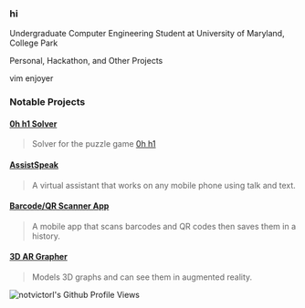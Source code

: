 ### hi

Undergraduate Computer Engineering Student at University of Maryland, College Park  

Personal, Hackathon, and Other Projects

vim enjoyer

### Notable Projects

#### [0h h1 Solver](https://github.com/notvictorl/0hh1-Solver)  
> Solver for the puzzle game [0h h1](https://0hh1.com)  

#### [AssistSpeak](https://github.com/fetf/AssistSpeak)
> A virtual assistant that works on any mobile phone using talk and text.

#### [Barcode/QR Scanner App](https://github.com/fetf/Barcode-QR-Scanner)
> A mobile app that scans barcodes and QR codes then saves them in a history.

#### [3D AR Grapher](https://github.com/fetf/3D-AR-Grapher)
> Models 3D graphs and can see them in augmented reality.

<!-- Profile Views -->
![notvictorl's Github Profile Views](https://komarev.com/ghpvc/?username=notvictorl&style=plastic&color=FFB7C5&hide_border=true&theme=noctis_minimus)  
<!--
**notvictorl/notvictorl** is a ✨ _special_ ✨ repository because its `README.md` (this file) appears on your GitHub profile.

Here are some ideas to get you started:

- 🔭 I’m currently working on ...
- 🌱 I’m currently learning ...
- 👯 I’m looking to collaborate on ...
- 🤔 I’m looking for help with ...
- 💬 Ask me about ...
- 📫 How to reach me: ...
- 😄 Pronouns: ...
- ⚡ Fun fact: ...
-->
